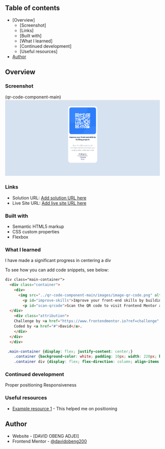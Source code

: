 
## Table of contents

- [Overview]
  - [Screenshot]
  - [Links]
  - [Built with]
  - [What I learned]
  - [Continued development]
  - [Useful resources]
- [Author](#author)


## Overview

### Screenshot

(qr-code-component-main\)
![QR code component Screenshot](Screenshot.png)


### Links

- Solution URL: [Add solution URL here](https://your-solution-url.com)
- Live Site URL: [Add live site URL here](https://your-live-site-url.com)



### Built with

- Semantic HTML5 markup
- CSS custom properties
- Flexbox


### What I learned
I have made a significant progress in centering a div

To see how you can add code snippets, see below:

```html
div class="main-container">
  <div class="container">
    <div>
      <img src="../qr-code-component-main/images/image-qr-code.png" alt="QR-code">
        <p id="improve-skills">Improve your front-end skills by building projects</p>
        <p id="scan-qrcode">Scan the QR code to visit Frontend Mentor and take your coding skills to the next level</p>
  </div>
    <div class="attribution">
    Challenge by <a href="https://www.frontendmentor.io?ref=challenge" target="_blank">Frontend Mentor</a>. 
    Coded by <a href="#">David</a>.
    </div>
  </div>
  </div>
```
```css
 .main-container {display: flex; justify-content: center;}
    .container {background-color: white; padding: 10px; width: 220px; border-radius: 20px; position: absolute; top: 50px;}
    .container div {display: flex; flex-direction: column; align-items: center; text-align: center;}
```


### Continued development
Proper positioning
Responsiveness

### Useful resources

- [Example resource 1](www3shcools.com) - This helped me on positioning

## Author

- Website - [DAVID OBENG ADJEI]
- Frontend Mentor - [@davidobeng200](https://www.frontendmentor.io/profile/davidobeng200)

